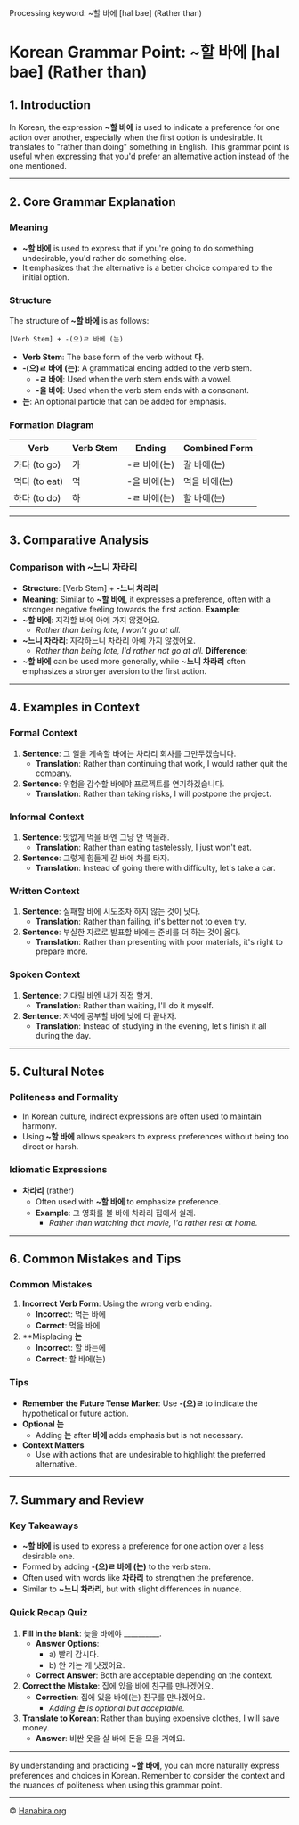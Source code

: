 Processing keyword: ~할 바에 [hal bae] (Rather than)
# Korean Grammar Point: ~할 바에 [hal bae] (Rather than)

## 1. Introduction
In Korean, the expression **~할 바에** is used to indicate a preference for one action over another, especially when the first option is undesirable. It translates to "rather than doing" something in English. This grammar point is useful when expressing that you'd prefer an alternative action instead of the one mentioned.

---
## 2. Core Grammar Explanation
### Meaning
- **~할 바에** is used to express that if you're going to do something undesirable, you'd rather do something else.
- It emphasizes that the alternative is a better choice compared to the initial option.
### Structure
The structure of **~할 바에** is as follows:
```
[Verb Stem] + -(으)ㄹ 바에 (는)
```
- **Verb Stem**: The base form of the verb without **다**.
- **-(으)ㄹ 바에 (는)**: A grammatical ending added to the verb stem.
  - **-ㄹ 바에**: Used when the verb stem ends with a vowel.
  - **-을 바에**: Used when the verb stem ends with a consonant.
- **는**: An optional particle that can be added for emphasis.
### Formation Diagram
| **Verb** | **Verb Stem** | **Ending**    | **Combined Form**  |
|----------|---------------|---------------|--------------------|
| 가다 (to go)      | 가             | -ㄹ 바에(는)   | 갈 바에(는)         |
| 먹다 (to eat)     | 먹            | -을 바에(는)  | 먹을 바에(는)      |
| 하다 (to do)      | 하             | -ㄹ 바에(는)   | 할 바에(는)         |
---
## 3. Comparative Analysis
### Comparison with **~느니 차라리**
- **Structure**: [Verb Stem] + **-느니 차라리**
- **Meaning**: Similar to **~할 바에**, it expresses a preference, often with a stronger negative feeling towards the first action.
**Example**:
- **~할 바에**: 지각할 바에 아예 가지 않겠어요.
  - *Rather than being late, I won't go at all.*
- **~느니 차라리**: 지각하느니 차라리 아예 가지 않겠어요.
  - *Rather than being late, I'd rather not go at all.*
**Difference**:
- **~할 바에** can be used more generally, while **~느니 차라리** often emphasizes a stronger aversion to the first action.
---
## 4. Examples in Context
### Formal Context
1. **Sentence**: 그 일을 계속할 바에는 차라리 회사를 그만두겠습니다.
   - **Translation**: Rather than continuing that work, I would rather quit the company.
2. **Sentence**: 위험을 감수할 바에야 프로젝트를 연기하겠습니다.
   - **Translation**: Rather than taking risks, I will postpone the project.
### Informal Context
1. **Sentence**: 맛없게 먹을 바엔 그냥 안 먹을래.
   - **Translation**: Rather than eating tastelessly, I just won't eat.
2. **Sentence**: 그렇게 힘들게 갈 바에 차를 타자.
   - **Translation**: Instead of going there with difficulty, let's take a car.
### Written Context
1. **Sentence**: 실패할 바에 시도조차 하지 않는 것이 낫다.
   - **Translation**: Rather than failing, it's better not to even try.
2. **Sentence**: 부실한 자료로 발표할 바에는 준비를 더 하는 것이 옳다.
   - **Translation**: Rather than presenting with poor materials, it's right to prepare more.
### Spoken Context
1. **Sentence**: 기다릴 바엔 내가 직접 할게.
   - **Translation**: Rather than waiting, I'll do it myself.
2. **Sentence**: 저녁에 공부할 바에 낮에 다 끝내자.
   - **Translation**: Instead of studying in the evening, let's finish it all during the day.
---
## 5. Cultural Notes
### Politeness and Formality
- In Korean culture, indirect expressions are often used to maintain harmony.
- Using **~할 바에** allows speakers to express preferences without being too direct or harsh.
### Idiomatic Expressions
- **차라리** (rather)
  - Often used with **~할 바에** to emphasize preference.
  - **Example**: 그 영화를 볼 바에 차라리 집에서 쉴래.
    - *Rather than watching that movie, I'd rather rest at home.*
---
## 6. Common Mistakes and Tips
### Common Mistakes
1. **Incorrect Verb Form**: Using the wrong verb ending.
   - **Incorrect**: 먹는 바에
   - **Correct**: 먹을 바에
2. **Misplacing **는**
   - **Incorrect**: 할 바는에
   - **Correct**: 할 바에(는)
### Tips
- **Remember the Future Tense Marker**: Use **-(으)ㄹ** to indicate the hypothetical or future action.
- **Optional **는****
  - Adding **는** after **바에** adds emphasis but is not necessary.
- **Context Matters**
  - Use with actions that are undesirable to highlight the preferred alternative.
---
## 7. Summary and Review
### Key Takeaways
- **~할 바에** is used to express a preference for one action over a less desirable one.
- Formed by adding **-(으)ㄹ 바에 (는)** to the verb stem.
- Often used with words like **차라리** to strengthen the preference.
- Similar to **~느니 차라리**, but with slight differences in nuance.
### Quick Recap Quiz
1. **Fill in the blank**: 늦을 바에야 __________.
   - **Answer Options**:
     - a) 빨리 갑시다.
     - b) 안 가는 게 낫겠어요.
   - **Correct Answer**: Both are acceptable depending on the context.
2. **Correct the Mistake**: 집에 있을 바에 친구를 만나겠어요.
   - **Correction**: 집에 있을 바에(는) 친구를 만나겠어요.
     - *Adding **는** is optional but acceptable.*
3. **Translate to Korean**: Rather than buying expensive clothes, I will save money.
   - **Answer**: 비싼 옷을 살 바에 돈을 모을 거예요.
---
By understanding and practicing **~할 바에**, you can more naturally express preferences and choices in Korean. Remember to consider the context and the nuances of politeness when using this grammar point.

---
© [Hanabira.org](https://hanabira.org)
